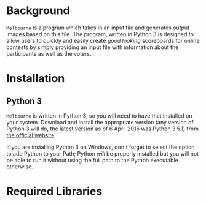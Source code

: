 # Background
`Melbourne` is a program which takes in an input file and generates output images based on this file. The program, written in Python 3 is designed to allow users to quickly and easily create *good looking* scoreboards for online contests by simply providing an input file with information about the participants as well as the voters.

# Installation
## Python 3
`Melbourne` is written in Python 3, so you will need to have that installed on your system. Download and install the appropriate version (any version of Python 3 will do, the latest version as of 6 April 2016 was Python 3.5.1) from [the official website](https://www.python.org/downloads/). 

If you are installing Python 3 on Windows, don't forget to select the option to add Python to your Path; Python *will* be properly installed but you will not be able to run it without using the full path to the Python executable otherwise.

# Required Libraries